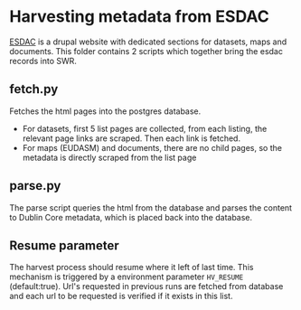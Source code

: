 # Harvesting metadata from ESDAC

[ESDAC](https://esdac.jrc.ec.europa.eu) is a drupal website with dedicated sections for datasets, maps and documents. This folder contains 2 scripts which together bring the esdac records into SWR.

## fetch.py 

Fetches the html pages into the postgres database.

- For datasets, first 5 list pages are collected, from each listing, the relevant page links are scraped. 
Then each link is fetched. 
- For maps (EUDASM) and documents, there are no child pages, so the metadata is directly scraped from the list page

## parse.py

The parse script queries the html from the database and parses the content to Dublin Core metadata, which is placed back into the database.

## Resume parameter

The harvest process should resume where it left of last time. This mechanism is triggered by a environment parameter `HV_RESUME` (default:true). Url's requested in previous runs are fetched from database and each url to be requested is verified if it exists in this list.

